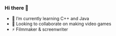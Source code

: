 ### Hi there 👋

- 🌱 I’m currently learning C++ and Java
- 👯 Looking to collaborate on making video games 
- ⚡ Filmmaker & screenwriter 
